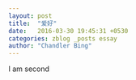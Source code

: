 ```yaml
---
layout: post
title:  "爱好"
date:   2016-03-30 19:45:31 +0530
categories: zblog _posts essay
author: "Chandler Bing"
---
```

I am second
